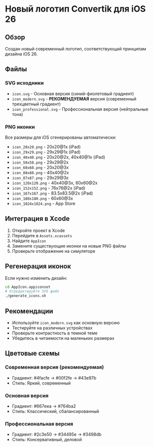 # Новый логотип Convertik для iOS 26

## Обзор

Создан новый современный логотип, соответствующий принципам дизайна iOS 26.

## Файлы

### SVG исходники
- `icon.svg` - Основная версия (синий-фиолетовый градиент)
- `icon_modern.svg` - **РЕКОМЕНДУЕМАЯ** версия (современный трехцветный градиент)
- `icon_professional.svg` - Профессиональная версия (нейтральные тона)

### PNG иконки
Все размеры для iOS сгенерированы автоматически:
- `icon_20x20.png` - 20x20@1x (iPad)
- `icon_29x29.png` - 29x29@1x (iPad)
- `icon_40x40.png` - 20x20@2x, 40x40@1x (iPad)
- `icon_58x58.png` - 29x29@2x
- `icon_60x60.png` - 20x20@3x
- `icon_80x80.png` - 40x40@2x
- `icon_87x87.png` - 29x29@3x
- `icon_120x120.png` - 40x40@3x, 60x60@2x
- `icon_152x152.png` - 76x76@2x (iPad)
- `icon_167x167.png` - 83.5x83.5@2x (iPad)
- `icon_180x180.png` - 60x60@3x
- `icon_1024x1024.png` - App Store

## Интеграция в Xcode

1. Откройте проект в Xcode
2. Перейдите в `Assets.xcassets`
3. Найдите `AppIcon`
4. Замените существующие иконки на новые PNG файлы
5. Проверьте отображение на симуляторе

## Регенерация иконок

Если нужно изменить дизайн:

```bash
cd AppIcon.appiconset
# Отредактируйте SVG файл
./generate_icons.sh
```

## Рекомендации

- Используйте `icon_modern.svg` как основную версию
- Тестируйте на различных устройствах
- Проверьте контрастность в темной теме
- Убедитесь в читаемости на маленьких размерах

## Цветовые схемы

### Современная версия (рекомендуемая)
- Градиент: #4facfe → #00f2fe → #43e97b
- Стиль: Яркий, современный

### Основная версия
- Градиент: #667eea → #764ba2
- Стиль: Классический, сбалансированный

### Профессиональная версия
- Градиент: #2c3e50 → #34495e → #3498db
- Стиль: Консервативный, деловой 